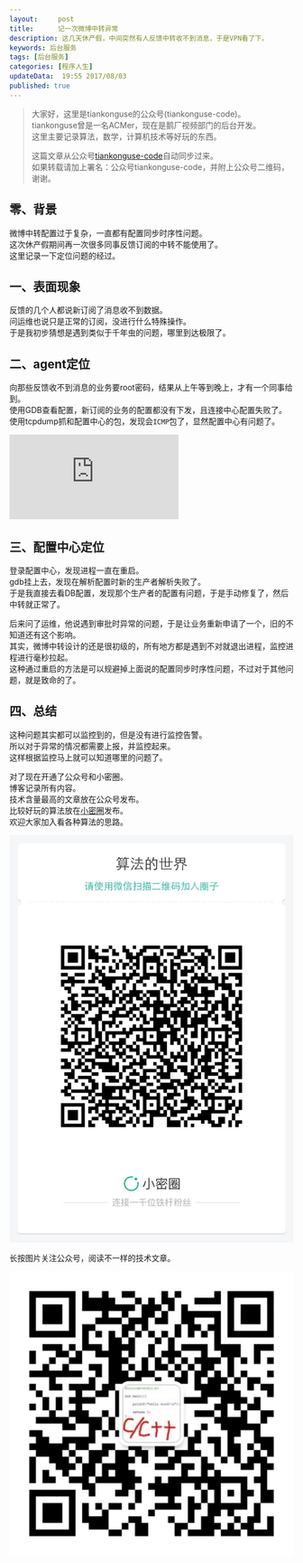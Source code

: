 ```yaml
---  
layout:     post  
title:      记一次微博中转异常
description: 这几天休产假，中间突然有人反馈中转收不到消息，于是VPN看了下。  
keywords: 后台服务  
tags: [后台服务]  
categories: [程序人生]  
updateData:  19:55 2017/08/03
published: true  
---  
```

  
  
>   
> 大家好，这里是tiankonguse的公众号(tiankonguse-code)。    
> tiankonguse曾是一名ACMer，现在是鹅厂视频部门的后台开发。    
> 这里主要记录算法，数学，计算机技术等好玩的东西。   
>      
> 这篇文章从公众号[tiankonguse-code](http://mp.weixin.qq.com/s/Cte5aGAGuwAQ5tmQXTPhGw)自动同步过来。    
> 如果转载请加上署名：公众号tiankonguse-code，并附上公众号二维码，谢谢。  
>   
>    
  

## 零、背景

微博中转配置过于复杂，一直都有配置同步时序性问题。  
这次休产假期间再一次很多同事反馈订阅的中转不能使用了。  
这里记录一下定位问题的经过。  


## 一、表面现象

反馈的几个人都说新订阅了消息收不到数据。  
问运维也说只是正常的订阅，没进行什么特殊操作。  
于是我初步猜想是遇到类似于千年虫的问题，哪里到达极限了。  



## 二、agent定位

向那些反馈收不到消息的业务要root密码，结果从上午等到晚上，才有一个同事给到。  
使用GDB查看配置，新订阅的业务的配置都没有下发，且连接中心配置失败了。  
使用tcpdump抓和配置中心的包，发现会`ICMP`包了，显然配置中心有问题了。  

![](http://tiankonguse.com/lab/cloudLink/baidupan.php?url=/1915453531/656918351.png)


## 三、配置中心定位

登录配置中心，发现进程一直在重启。  
gdb挂上去，发现在解析配置时新的生产者解析失败了。  
于是我直接去看DB配置，发现那个生产者的配置有问题，于是手动修复了，然后中转就正常了。


后来问了运维，他说遇到审批时异常的问题，于是让业务重新申请了一个，旧的不知道还有这个影响。  
其实，微博中转设计的还是很初级的，所有地方都是遇到不对就退出进程，监控进程进行毫秒拉起。  
这种通过重启的方法是可以规避掉上面说的配置同步时序性问题，不过对于其他问题，就是致命的了。  


## 四、总结

这种问题其实都可以监控到的，但是没有进行监控告警。  
所以对于异常的情况都需要上报，并监控起来。  
这样根据监控马上就可以知道哪里的问题了。  

  
对了现在开通了公众号和小密圈。  
博客记录所有内容。  
技术含量最高的文章放在公众号发布。  
比较好玩的算法放在[小密圈](https://wx.xiaomiquan.com/mweb/views/joingroup/join_group.html?group_id=281548515451&secret=r0krqw9fw0at24vxjxo1uo4k0h4lfe47&extra=d67ce0c25ec91252b3af846a10154c9e9d4cb50c763fee178acd68cd2c2e09ee)发布。  
欢迎大家加入看各种算法的思路。  

![](/images/suanfa_xiaomiquan.jpg)  
  
  
长按图片关注公众号，阅读不一样的技术文章。   
  
![](/images/weixin-50cm.jpg)  
  
  